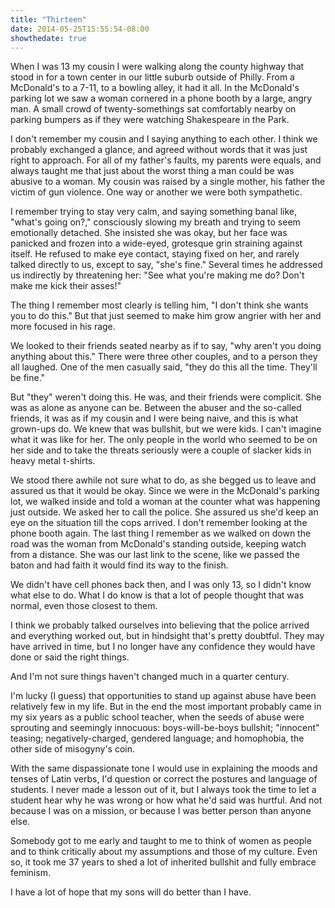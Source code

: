 ```yaml
---
title: "Thirteen"
date: 2014-05-25T15:55:54-08:00
showthedate: true
---
```


When I was 13 my cousin I were walking along the county highway that stood in for a town center in our little suburb outside of Philly. From a McDonald's to a 7-11, to a bowling alley, it had it all. In the McDonald's parking lot we saw a woman cornered in a phone booth by a large, angry man. A small crowd of twenty-somethings sat comfortably nearby on parking bumpers as if they were watching Shakespeare in the Park.

I don't remember my cousin and I saying anything to each other. I think we probably exchanged a glance, and agreed without words that it was just right to approach. For all of my father's faults, my parents were equals, and always taught me that just about the worst thing a man could be was abusive to a woman. My cousin was raised by a single mother, his father the victim of gun violence. One way or another we were both sympathetic.

I remember trying to stay very calm, and saying something banal like, "what's going on?," consciously slowing my breath and trying to seem emotionally detached. She insisted she was okay, but her face was panicked and frozen into a wide-eyed, grotesque grin straining against itself. He refused to make eye contact, staying fixed on her, and rarely talked directly to us, except to say, "she's fine." Several times he addressed us indirectly by threatening her: "See what you're making me do? Don't make me kick their asses!"

The thing I remember most clearly is telling him, "I don't think she wants you to do this." But that just seemed to make him grow angrier with her and more focused in his rage.

We looked to their friends seated nearby as if to say, "why aren't you doing anything about this." There were three other couples, and to a person they all laughed. One of the men casually said, "they do this all the time. They'll be fine."

But "they" weren't doing this. He was, and their friends were complicit. She was as alone as anyone can be. Between the abuser and the so-called friends, it was as if my cousin and I were being naive, and this is what grown-ups do. We knew that was bullshit, but we were kids. I can't imagine what it was like for her. The only people in the world who seemed to be on her side and to take the threats seriously were a couple of slacker kids in heavy metal t-shirts.

We stood there awhile not sure what to do, as she begged us to leave and assured us that it would be okay. Since we were in the McDonald's parking lot, we walked inside and told a woman at the counter what was happening just outside. We asked her to call the police. She assured us she'd keep an eye on the situation till the cops arrived. I don't remember looking at the phone booth again. The last thing I remember as we walked on down the road was the woman from McDonald's standing outside, keeping watch from a distance. She was our last link to the scene, like we passed the baton and had faith it would find its way to the finish.

We didn't have cell phones back then, and I was only 13, so I didn't know what else to do. What I do know is that a lot of people thought that was normal, even those closest to them.

I think we probably talked ourselves into believing that the police arrived and everything worked out, but in hindsight that's pretty doubtful. They may have arrived in time, but I no longer have any confidence they would have done or said the right things.

And I'm not sure things haven't changed much in a quarter century.

I'm lucky (I guess) that opportunities to stand up against abuse have been relatively few in my life. But in the end the most important probably came in my six years as a public school teacher, when the seeds of abuse were sprouting and seemingly innocuous: boys-will-be-boys bullshit; "innocent" teasing; negatively-charged, gendered language; and homophobia, the other side of misogyny's coin.

With the same dispassionate tone I would use in explaining the moods and tenses of Latin verbs, I'd question or correct the postures and language of students. I never made a lesson out of it, but I always took the time to let a student hear why he was wrong or how what he'd said was hurtful. And not because I was on a mission, or because I was better person than anyone else.

Somebody got to me early and taught to me to think of women as people and to think critically about my assumptions and those of my culture. Even so, it took me 37 years to shed a lot of inherited bullshit and fully embrace feminism.

I have a lot of hope that my sons will do better than I have.